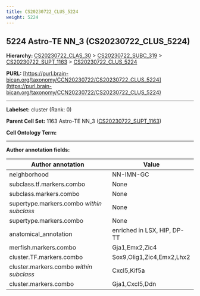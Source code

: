 ```yaml
---
title: CS20230722_CLUS_5224
weight: 5224
---
```

## 5224 Astro-TE NN_3 (CS20230722_CLUS_5224)
<b>Hierarchy: </b>
[CS20230722_CLAS_30](../CS20230722_CLAS_30) >
[CS20230722_SUBC_319](../CS20230722_SUBC_319) >
[CS20230722_SUPT_1163](../CS20230722_SUPT_1163) >
[CS20230722_CLUS_5224](../CS20230722_CLUS_5224)

**PURL:** [https://purl.brain-bican.org/taxonomy/CCN20230722/CS20230722_CLUS_5224](https://purl.brain-bican.org/taxonomy/CCN20230722/CS20230722_CLUS_5224)

---


**Labelset:** cluster (Rank: 0)

**Parent Cell Set:** 1163 Astro-TE NN_3 ([CS20230722_SUPT_1163](../CS20230722_SUPT_1163))



**Cell Ontology Term:** 

[MARKER GENES.]: #


---

[TRANSFERRED ANNOTATIONS.]: #


[AUTHOR ANNOTATION FIELDS.]: #


**Author annotation fields:**

| Author annotation | Value |
|-------------------|-------|
|neighborhood|NN-IMN-GC|
|subclass.tf.markers.combo|None|
|subclass.markers.combo|None|
|supertype.markers.combo _within subclass_|None|
|supertype.markers.combo|None|
|anatomical_annotation|enriched in LSX, HIP, DP-TT|
|merfish.markers.combo|Gja1,Emx2,Zic4|
|cluster.TF.markers.combo|Sox9,Olig1,Zic4,Emx2,Lhx2|
|cluster.markers.combo _within subclass_|Cxcl5,Kif5a|
|cluster.markers.combo|Gja1,Cxcl5,Ddn|
